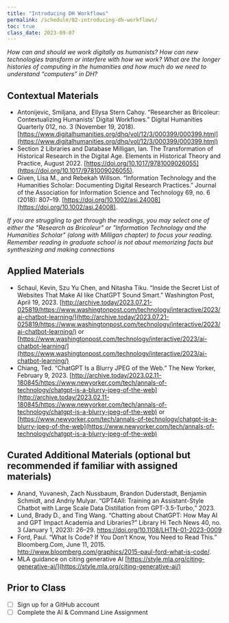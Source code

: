 ```yaml
---
title: "Introducing DH Workflows"
permalink: /schedule/02-introducing-dh-workflows/
toc: true
class_date: 2023-09-07
---
```


*How can and should we work digitally as humanists? How can new technologies transform or interfere with how we work? What are the longer histories of computing in the humanities and how much do we need to understand “computers” in DH?*

## Contextual Materials

- Antonijevic, Smiljana, and Ellysa Stern Cahoy. “Researcher as Bricoleur: Contextualizing Humanists’ Digital Workflows.” Digital Humanities Quarterly 012, no. 3 (November 19, 2018). [https://www.digitalhumanities.org/dhq/vol/12/3/000399/000399.html](https://www.digitalhumanities.org/dhq/vol/12/3/000399/000399.html)
- Section 2 Libraries and Database Milligan, Ian. The Transformation of Historical Research in the Digital Age. Elements in Historical Theory and Practice, August 2022. [https://doi.org/10.1017/9781009026055](https://doi.org/10.1017/9781009026055).
- Given, Lisa M., and Rebekah Willson. “Information Technology and the Humanities Scholar: Documenting Digital Research Practices.” Journal of the Association for Information Science and Technology 69, no. 6 (2018): 807–19. [https://doi.org/10.1002/asi.24008](https://doi.org/10.1002/asi.24008). 

*If you are struggling to get through the readings, you may select one of either the "Research as Bricoleur" or "Information Technology and the Humanities Scholar" (along with Milligan chapter) to focus your reading. Remember reading in graduate school is not about memorizing facts but synthesizing and making connections*
  
## Applied Materials

- Schaul, Kevin, Szu Yu Chen, and Nitasha Tiku. “Inside the Secret List of Websites That Make AI like ChatGPT Sound Smart.” Washington Post, April 19, 2023. [http://archive.today/2023.07.21-025819/https://www.washingtonpost.com/technology/interactive/2023/ai-chatbot-learning/](http://archive.today/2023.07.21-025819/https://www.washingtonpost.com/technology/interactive/2023/ai-chatbot-learning/)  or [https://www.washingtonpost.com/technology/interactive/2023/ai-chatbot-learning/](https://www.washingtonpost.com/technology/interactive/2023/ai-chatbot-learning/)   
- Chiang, Ted. “ChatGPT Is a Blurry JPEG of the Web.” The New Yorker, February 9, 2023. [http://archive.today/2023.02.11-180845/https://www.newyorker.com/tech/annals-of-technology/chatgpt-is-a-blurry-jpeg-of-the-web](http://archive.today/2023.02.11-180845/https://www.newyorker.com/tech/annals-of-technology/chatgpt-is-a-blurry-jpeg-of-the-web) or [https://www.newyorker.com/tech/annals-of-technology/chatgpt-is-a-blurry-jpeg-of-the-web](https://www.newyorker.com/tech/annals-of-technology/chatgpt-is-a-blurry-jpeg-of-the-web)
  
## Curated Additional Materials (optional but recommended if familiar with assigned materials)

- Anand, Yuvanesh, Zach Nussbaum, Brandon Duderstadt, Benjamin Schmidt, and Andriy Mulyar. “GPT4All: Training an Assistant-Style Chatbot with Large Scale Data Distillation from GPT-3.5-Turbo,” 2023.
- Lund, Brady D., and Ting Wang. “Chatting about ChatGPT: How May AI and GPT Impact Academia and Libraries?” Library Hi Tech News 40, no. 3 (January 1, 2023): 26–29. https://doi.org/10.1108/LHTN-01-2023-0009   
- Ford, Paul. “What Is Code? If You Don’t Know, You Need to Read This.” Bloomberg.Com, June 11, 2015. http://www.bloomberg.com/graphics/2015-paul-ford-what-is-code/. 
- MLA guidance on citing generative AI [https://style.mla.org/citing-generative-ai/](https://style.mla.org/citing-generative-ai/) 

## Prior to Class

- [ ] Sign up for a GitHub account
- [ ] Complete the AI & Command Line Assignment